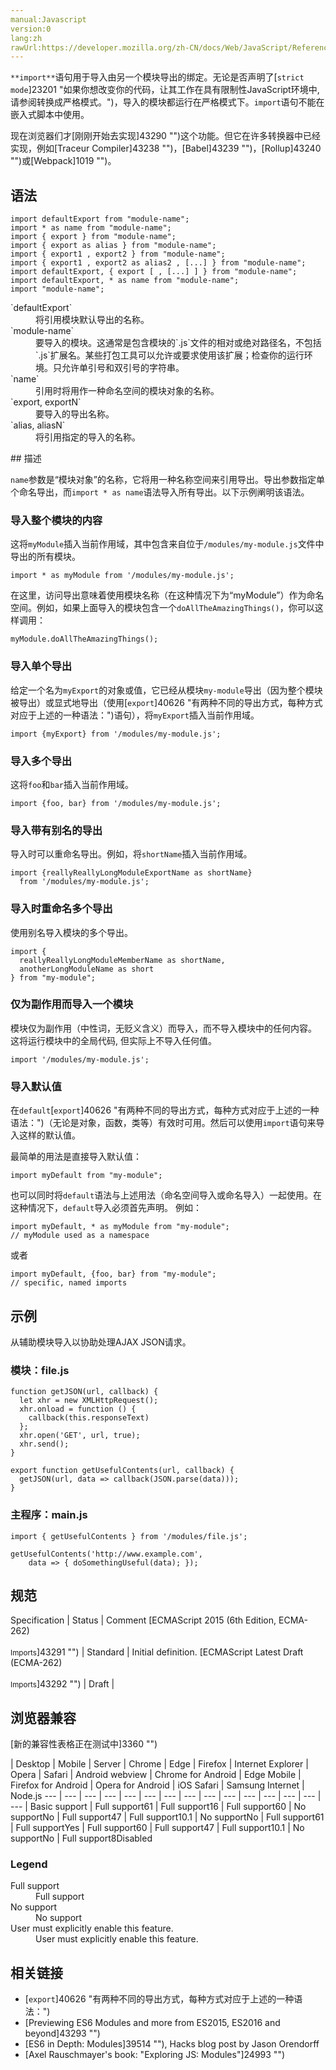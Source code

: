 ```yaml
---
manual:Javascript
version:0
lang:zh
rawUrl:https://developer.mozilla.org/zh-CN/docs/Web/JavaScript/Reference/Statements/import
---
```






`**import**`语句用于导入由另一个模块导出的绑定。无论是否声明了[`strict mode`]23201 "如果你想改变你的代码，让其工作在具有限制性JavaScript环境中, 请参阅转换成严格模式。")，导入的模块都运行在严格模式下。`import`语句不能在嵌入式脚本中使用。



现在浏览器们才[刚刚开始去实现]43290 "")这个功能。但它在许多转换器中已经实现，例如[Traceur Compiler]43238 "")，[Babel]43239 "")，[Rollup]43240 "")或[Webpack]1019 "")。



## 语法<a name="语法"></a>

```
import defaultExport from "module-name";
import * as name from "module-name";
import { export } from "module-name";
import { export as alias } from "module-name";
import { export1 , export2 } from "module-name";
import { export1 , export2 as alias2 , [...] } from "module-name";
import defaultExport, { export [ , [...] ] } from "module-name";
import defaultExport, * as name from "module-name";
import "module-name";
```
<dl><dt id=''>`defaultExport`</dt><dd>将引用模块默认导出的名称。</dd><dt id=''>`module-name`</dt><dd>要导入的模块。这通常是包含模块的`.js`文件的相对或绝对路径名，不包括`.js`扩展名。某些打包工具可以允许或要求使用该扩展；检查你的运行环境。只允许单引号和双引号的字符串。</dd><dt id=''>`name`</dt><dd>引用时将用作一种命名空间的模块对象的名称。</dd><dt id=''>`export, exportN`</dt><dd>要导入的导出名称。</dd><dt id=''>`alias, aliasN`</dt><dd>将引用指定的导入的名称。</dd></dl>
## 描述<a name="描述"></a>


`name`参数是“模块对象”的名称，它将用一种名称空间来引用导出。导出参数指定单个命名导出，而`import * as name`语法导入所有导出。以下示例阐明该语法。


### 导入整个模块的内容<a name="导入整个模块的内容"></a>


这将`myModule`插入当前作用域，其中包含来自位于`/modules/my-module.js`文件中导出的所有模块。


```
import * as myModule from '/modules/my-module.js';
```


在这里，访问导出意味着使用模块名称（在这种情况下为“myModule”）作为命名空间。例如，如果上面导入的模块包含一个`doAllTheAmazingThings()`，你可以这样调用：


```
myModule.doAllTheAmazingThings();
```

### 导入单个导出<a name="导入单个导出"></a>


给定一个名为`myExport`的对象或值，它已经从模块`my-module`导出（因为整个模块被导出）或显式地导出（使用[`export`]40626 "有两种不同的导出方式，每种方式对应于上述的一种语法：")语句），将`myExport`插入当前作用域。


```
import {myExport} from '/modules/my-module.js';
```

### 导入多个导出<a name="导入多个导出"></a>


这将`foo`和`bar`插入当前作用域。


```
import {foo, bar} from '/modules/my-module.js';
```

### 导入带有别名的导出<a name="导入带有别名的导出"></a>


导入时可以重命名导出。例如，将`shortName`插入当前作用域。


```
import {reallyReallyLongModuleExportName as shortName}
  from '/modules/my-module.js';
```

### 导入时重命名多个导出<a name="导入时重命名多个导出"></a>


使用别名导入模块的多个导出。


```
import {
  reallyReallyLongModuleMemberName as shortName, 
  anotherLongModuleName as short
} from "my-module";
```

### 仅为副作用而导入一个模块<a name="仅为副作用而导入一个模块"></a>


模块仅为副作用（中性词，无贬义含义）而导入，而不导入模块中的任何内容。 这将运行模块中的全局代码, 但实际上不导入任何值。


```
import '/modules/my-module.js';
```

### 导入默认值<a name="导入默认值"></a>


在`default`[`export`]40626 "有两种不同的导出方式，每种方式对应于上述的一种语法：")（无论是对象，函数，类等）有效时可用。然后可以使用`import`语句来导入这样的默认值。



最简单的用法是直接导入默认值：


```
import myDefault from "my-module";
```


也可以同时将`default`语法与上述用法（命名空间导入或命名导入）一起使用。在这种情况下，`default`导入必须首先声明。 例如：


```
import myDefault, * as myModule from "my-module";
// myModule used as a namespace
```


或者


```
import myDefault, {foo, bar} from "my-module";
// specific, named imports
```

## 示例<a name="示例"></a>


从辅助模块导入以协助处理AJAX JSON请求。


### 模块：file.js<a name="模块：file.js"></a>

```
function getJSON(url, callback) {
  let xhr = new XMLHttpRequest();
  xhr.onload = function () { 
    callback(this.responseText) 
  };
  xhr.open('GET', url, true);
  xhr.send();
}

export function getUsefulContents(url, callback) {
  getJSON(url, data => callback(JSON.parse(data)));
}
```

### 主程序：main.js<a name="主程序：main.js"></a>

```
import { getUsefulContents } from '/modules/file.js';

getUsefulContents('http://www.example.com',
    data => { doSomethingUseful(data); });
```

## 规范<a name="规范"></a>

Specification | Status | Comment 
[ECMAScript 2015 (6th Edition, ECMA-262)<br></br><small>Imports</small>]43291 "") | Standard | Initial definition. 
[ECMAScript Latest Draft (ECMA-262)<br></br><small>Imports</small>]43292 "") | Draft |  


## 浏览器兼容<a name="浏览器兼容"></a>
[新的兼容性表格正在测试中<i></i>]3360 "")

 | <abbr>Desktop<i></i></abbr> | <abbr>Mobile<i></i></abbr> | <abbr>Server<i></i></abbr> 
 | <abbr>Chrome<i></i></abbr> | <abbr>Edge<i></i></abbr> | <abbr>Firefox<i></i></abbr> | <abbr>Internet Explorer<i></i></abbr> | <abbr>Opera<i></i></abbr> | <abbr>Safari<i></i></abbr> | <abbr>Android webview<i></i></abbr> | <abbr>Chrome for Android<i></i></abbr> | <abbr>Edge Mobile<i></i></abbr> | <abbr>Firefox for Android<i></i></abbr> | <abbr>Opera for Android<i></i></abbr> | <abbr>iOS Safari<i></i></abbr> | <abbr>Samsung Internet<i></i></abbr> | <abbr>Node.js<i></i></abbr> 
 ---  |  ---  |  ---  |  ---  |  ---  |  ---  |  ---  |  ---  |  ---  |  ---  |  ---  |  ---  |  ---  |  ---  |  ---  | 
Basic support | <abbr>Full support</abbr>61 | <abbr>Full support</abbr>16 | <abbr>Full support</abbr>60 | <abbr>No support</abbr>No | <abbr>Full support</abbr>47 | <abbr>Full support</abbr>10.1 | <abbr>No support</abbr>No | <abbr>Full support</abbr>61 | <abbr>Full support</abbr>Yes | <abbr>Full support</abbr>60 | <abbr>Full support</abbr>47 | <abbr>Full support</abbr>10.1 | <abbr>No support</abbr>No | <abbr>Full support</abbr>8<abbr>Disabled<i></i></abbr> 


### Legend<a name="Legend"></a>
<dl><dt id=''><abbr>Full support</abbr></dt><dd>Full support</dd><dt id=''><abbr>No support</abbr></dt><dd>No support</dd><dt id=''><abbr>User must explicitly enable this feature.<i></i></abbr></dt><dd>User must explicitly enable this feature.</dd></dl>

## 相关链接<a name="相关链接"></a>

* [`export`]40626 "有两种不同的导出方式，每种方式对应于上述的一种语法：")
* [Previewing ES6 Modules and more from ES2015, ES2016 and beyond]43293 "")
* [ES6 in Depth: Modules]39514 ""), Hacks blog post by Jason Orendorff
* [Axel Rauschmayer&#39;s book: &quot;Exploring JS: Modules&quot;]24993 "")



